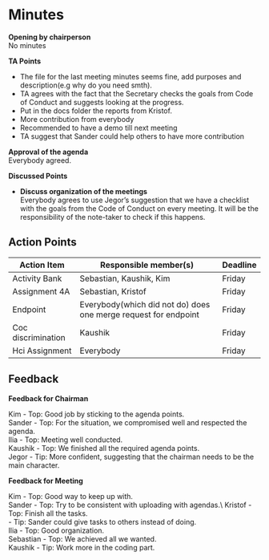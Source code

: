 # Minutes

**Opening by chairperson**\
No minutes

**TA Points**

- The file for the last meeting minutes seems fine, add purposes and description(e.g why do you need smth).
- TA agrees with the fact that the Secretary checks the goals from Code of Conduct and suggests looking at the progress.
- Put in the docs folder the reports from Kristof.
- More contribution from everybody
- Recommended to have a demo till next meeting
- TA suggest that Sander could help others to have more contribution




**Approval of the agenda**\
Everybody agreed.

**Discussed Points**

- **Discuss organization of the meetings**\
  Everybody agrees to use  Jegor’s suggestion that we have a checklist with the goals from the Code of Conduct
  on every meeting. It will be the responsibility of the note-taker to check if this happens.

## Action Points
| Action Item | Responsible member(s) | Deadline |
|-------------|-----------------------|----------|
| Activity Bank | Sebastian, Kaushik, Kim | Friday |
| Assignment 4A | Sebastian, Kristof | Friday |
| Endpoint | Everybody(which did not do) does one merge request for endpoint | Friday |
| Coc discrimination | Kaushik | Friday | 
| Hci Assignment | Everybody | Friday |

## Feedback 
**Feedback for Chairman**

Kim - Top:  Good job by sticking to the agenda points.\
Sander - Top: For the situation, we compromised well and respected the agenda.\
Ilia - Top: Meeting well conducted.\
Kaushik - Top: We finished all the required agenda points.\
Jegor - Tip: More confident, suggesting that the chairman needs to be the main character. 

**Feedback for Meeting**

Kim - Top: Good way to keep up with.\
Sander -  Top: Try to be consistent with uploading with agendas.\ 
Kristof - Top: Finish all the tasks.\
        - Tip: Sander could give tasks to others instead of doing.\
Ilia - Top: Good organization.\
Sebastian - Top: We achieved all we wanted.\
Kaushik - Tip: Work more in the coding part.


